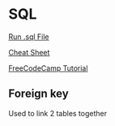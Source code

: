 # SQL

[Run .sql File](https://stackoverflow.com/a/8940431/10617695)

[Cheat Sheet](https://gist.github.com/bradtraversy/c831baaad44343cc945e76c2e30927b3)

[FreeCodeCamp Tutorial](https://www.freecodecamp.org/news/best-sql-database-tutorial/)

## Foreign key

Used to link 2 tables together

